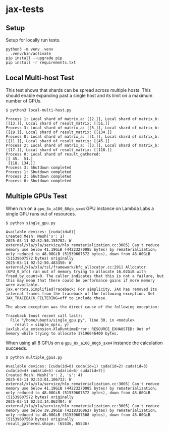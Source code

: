 # jax-tests

## Setup
Setup for locally run tests.
```
python3 -m venv .venv
. .venv/bin/activate
pip install --upgrade pip
pip install -r requirements.txt
```

## Local Multi-host Test
This test shows that shards can be spread across multiple hosts. This should enable expanding past a single host and its limit on a maximum number of GPUs.
```
$ python3 local-multi-host.py
```
```
Process 1: Local shard of matrix_a: [[2.]], Local shard of matrix_b: [[13.]], Local shard of result_matrix: [[51.]]
Process 3: Local shard of matrix_a: [[5.]], Local shard of matrix_b: [[19.]], Local shard of result_matrix: [[134.]]
Process 0: Local shard of matrix_a: [[1.]], Local shard of matrix_b: [[11.]], Local shard of result_matrix: [[45.]]
Process 2: Local shard of matrix_a: [[3.]], Local shard of matrix_b: [[17.]], Local shard of result_matrix: [[118.]]
Process 0: Local shard of result_gathered:
[[ 45.  51.]
 [118. 134.]]
Process 3: Shutdown completed
Process 1: Shutdown completed
Process 2: Shutdown completed
Process 0: Shutdown completed
```

## Multiple GPUs Test
When run on a `gpu_8x_a100_80gb_sxm4` GPU instance on Lambda Labs a single GPU runs out of resources.
```
$ python single_gpu.py
```
```
Available devices: [cuda(id=0)]
Created Mesh: Mesh('x': 1)
2025-03-11 02:52:50.155782: W external/xla/xla/service/hlo_rematerialization.cc:3005] Can't reduce memory use below 41.19GiB (44223270085 bytes) by rematerialization; only reduced to 48.00GiB (51539607572 bytes), down from 48.00GiB (51539607572 bytes) originally
2025-03-11 02:52:50.483350: W external/xla/xla/tsl/framework/bfc_allocator.cc:291] Allocator (GPU_0_bfc) ran out of memory trying to allocate 16.02GiB with freed_by_count=0. The caller indicates that this is not a failure, but this may mean that there could be performance gains if more memory were available.
jax.errors.SimplifiedTraceback: For simplicity, JAX has removed its internal frames from the traceback of the following exception. Set JAX_TRACEBACK_FILTERING=off to include these.

The above exception was the direct cause of the following exception:

Traceback (most recent call last):
  File "/home/ubuntu/single_gpu.py", line 30, in <module>
    result = simple_op(x, y)
jaxlib.xla_extension.XlaRuntimeError: RESOURCE_EXHAUSTED: Out of memory while trying to allocate 17196646400 bytes.
```
When using all 8 GPUs on a `gpu_8x_a100_80gb_sxm4` instance the calculation succeeds.
```
$ python multiple_gpus.py
```
```
Available devices: [cuda(id=0) cuda(id=1) cuda(id=2) cuda(id=3) cuda(id=4) cuda(id=5) cuda(id=6) cuda(id=7)]
Created Mesh: Mesh('x': 2, 'y': 4)
2025-03-11 02:53:01.106732: W external/xla/xla/service/hlo_rematerialization.cc:3005] Can't reduce memory use below 41.19GiB (44223270085 bytes) by rematerialization; only reduced to 48.00GiB (51539607572 bytes), down from 48.00GiB (51539607572 bytes) originally
2025-03-11 02:53:14.062404: W external/xla/xla/service/hlo_rematerialization.cc:3005] Can't reduce memory use below 39.29GiB (42183160627 bytes) by rematerialization; only reduced to 48.00GiB (51539607568 bytes), down from 48.00GiB (51539607568 bytes) originally
result_gathered.shape: (65536, 65536)
```
